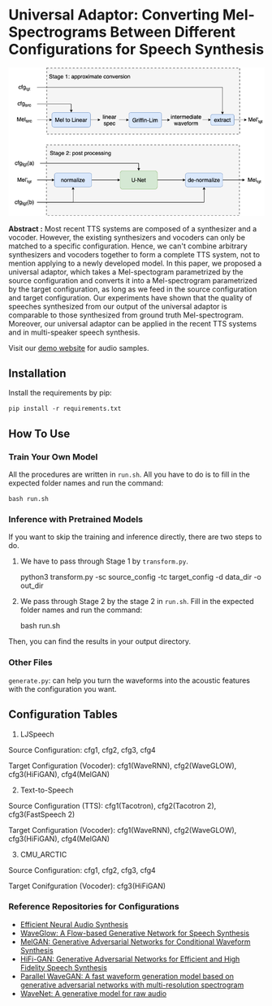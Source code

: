 # Universal Adaptor: Converting Mel-Spectrograms Between Different Configurations for Speech Synthesis

![model structure](./figures/pipeline-github.png)

**Abstract :**
Most recent TTS systems are composed of a synthesizer and a vocoder. However, the existing synthesizers and vocoders can only be matched to a specific configuration. Hence, we can't combine arbitrary synthesizers and vocoders together to form a complete TTS system, not to mention applying to a newly developed model. In this paper, we proposed a universal adaptor, which takes a Mel-spectogram parametrized by the source configuration and converts it into a Mel-spectrogram parametrized by the target configuration, as long as we feed in the source configuration and target configuration. Our experiments have shown that the quality of speeches synthesized from our output of the universal adaptor is comparable to those synthesized from ground truth Mel-spectrogram. Moreover, our universal adaptor can be applied in the recent TTS systems and in multi-speaker speech synthesis.

Visit our [demo website](https://bogihsu.github.io/Universal-Adaptor/demo/demo.html) for audio samples.

## Installation

Install the requirements by pip:

    pip install -r requirements.txt

## How To Use

### Train Your Own Model

All the procedures are written in `run.sh`. All you have to do is to fill in the expected folder names and run the command:

    bash run.sh

### Inference with Pretrained Models

If you want to skip the training and inference directly, there are two steps to do.

1. We have to pass through Stage 1 by `transform.py`.

    python3 transform.py -sc source_config -tc target_config -d data_dir -o out_dir

2. We pass through Stage 2 by the stage 2 in `run.sh`. Fill in the expected folder names and run the command:

    bash run.sh

Then, you can find the results in your output directory.

### Other Files

`generate.py`: can help you turn the waveforms into the acoustic features with the configuration you want.

## Configuration Tables

1. LJSpeech

Source Configuration: cfg1, cfg2, cfg3, cfg4

Target Configuration (Vocoder): cfg1(WaveRNN), cfg2(WaveGLOW), cfg3(HiFiGAN), cfg4(MelGAN)

2. Text-to-Speech

Source Configuration (TTS): cfg1(Tacotron), cfg2(Tacotron 2), cfg3(FastSpeech 2)

Target Configuration (Vocoder): cfg1(WaveRNN), cfg2(WaveGLOW), cfg3(HiFiGAN), cfg4(MelGAN)

3. CMU_ARCTIC

Source Configuration: cfg1, cfg2, cfg3, cfg4

Target Conifguration (Vocoder): cfg3(HiFiGAN)

### Reference Repositories for Configurations

* [Efficient Neural Audio Synthesis](https://github.com/fatchord/WaveRNN)
* [WaveGlow: A Flow-based Generative Network for Speech Synthesis](https://github.com/NVIDIA/waveglow)
* [MelGAN: Generative Adversarial Networks for Conditional Waveform Synthesis](https://github.com/descriptinc/melgan-neurips)
* [HiFi-GAN: Generative Adversarial Networks for Efficient and High Fidelity Speech Synthesis](https://github.com/jik876/hifi-gan)
* [Parallel WaveGAN: A fast waveform generation model based on generative adversarial networks with multi-resolution spectrogram](https://github.com/kan-bayashi/ParallelWaveGAN)
* [WaveNet: A generative model for raw audio](https://github.com/r9y9/wavenet_vocoder)
